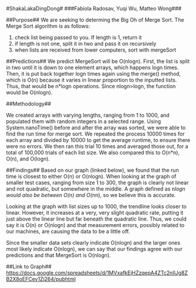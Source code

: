 #ShakaLakaDingDong#
###Fabiola Radosav, Yuqi Wu, Matteo Wong###

##Purpose##
We are seeking to determing the Big Oh of Merge Sort. The Merge Sort algorithm is as follows:
1. check list being passed to you. If length is 1, return it
2. if length is not one, split it in two and pass it on recursively 
3. when lists are received from lower computers, sort with mergeSort

##Predictions##
We predict MergeSort will be O(nlogn). First, the list is split in two until it is down to one element arrays, which happens logn times. Then, it is put back together logn times again using the merge() method, which is O(n) because it varies in linear proportion to the inputted lists. Thus, that would be n*logn operations. Since nlogn>logn, the function would be O(nlogn).

##Methodology##

We created arrays with varying lengths, ranging from 1 to 1000, and populated them with random integers in a selected range. Using System.nanoTime() before and after the array was sorted, we were able to find the run time for merge sort. We repeated the process 10000 times for each array and divided by 10000 to get the average runtime, to ensure there were no errors. We then ran this trial 10 times and averaged those out, for a total of 100,000 trials of each list size. We also compared this to O(n*n), O(n), and O(logn).

##Findings##
Based on our graph (linked below), we found that the run time is closest to either O(n) or O(nlogn). When looking at the graph of smaller test cases, ranging from size 1 to 300, the graph is clearly not linear and not quadratic, but somewhere in the middle. A graph defined as n*logn would also be between O(n) and O(n*n), so we believe this is accurate.

Looking at the graph with list sizes up to 1000, the trendline looks closer to linear. However, it increases at a very, very slight quadratic rate, putting it just above the linear line but far beneath the quadratic line. Thus, we could say it is O(n) or O(nlogn) and that measurement errors, possibly related to our machines, are causing the data to be a little off.

Since the smaller data sets  clearly indicate O(nlogn) and the larger ones most likely indicate O(nlogn), we can say that our findings agree with our predictions and that MergeSort is O(nlogn).

##Link to Graph##
https://docs.google.com/spreadsheets/d/1MVxafkEjHZzqepA4ZTc2nIlJg8ZB2X8oEFCev1Zj264/pubhtml